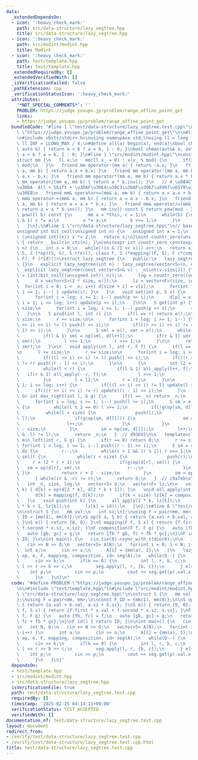 ```yaml
---
data:
  _extendedDependsOn:
  - icon: ':heavy_check_mark:'
    path: src/data-structure/lazy_segtree.hpp
    title: src/data-structure/lazy_segtree.hpp
  - icon: ':heavy_check_mark:'
    path: src/modint/modint.hpp
    title: Modint
  - icon: ':heavy_check_mark:'
    path: test/template.hpp
    title: test/template.hpp
  _extendedRequiredBy: []
  _extendedVerifiedWith: []
  _isVerificationFailed: false
  _pathExtension: cpp
  _verificationStatusIcon: ':heavy_check_mark:'
  attributes:
    '*NOT_SPECIAL_COMMENTS*': ''
    PROBLEM: https://judge.yosupo.jp/problem/range_affine_point_get
    links:
    - https://judge.yosupo.jp/problem/range_affine_point_get
  bundledCode: "#line 1 \"test/data-structure/lazy_segtree.test.cpp\"\n#define PROBLEM\
    \ \"https://judge.yosupo.jp/problem/range_affine_point_get\"\n\n#line 1 \"test/template.hpp\"\
    \n#include <bits/stdc++.h>\nusing namespace std;\nusing ll = long long;\nconst\
    \ ll INF = LLONG_MAX / 4;\n#define all(a) begin(a), end(a)\nbool chmin(auto& a,\
    \ auto b) { return a > b ? a = b, 1 : 0; }\nbool chmax(auto& a, auto b) { return\
    \ a < b ? a = b, 1 : 0; }\n#line 1 \"src/modint/modint.hpp\"\nconst ll mod = 998244353;\n\
    struct mm {\n   ll x;\n   mm(ll x_ = 0) : x(x_ % mod) {\n      if(x < 0) x +=\
    \ mod;\n   }\n   friend mm operator-(mm a) { return -a.x; }\n   friend mm operator+(mm\
    \ a, mm b) { return a.x + b.x; }\n   friend mm operator-(mm a, mm b) { return\
    \ a.x - b.x; }\n   friend mm operator*(mm a, mm b) { return a.x * b.x; }\n   friend\
    \ mm operator/(mm a, mm b) { return a * b.inv(); }\n   // 4 \u884C\u30B3\u30D4\
    \u30DA  Alt + Shift + \u30AF\u30EA\u30C3\u30AF\u3067\u8907\u6570\u30AB\u30FC\u30BD\
    \u30EB\n   friend mm& operator+=(mm& a, mm b) { return a = a.x + b.x; }\n   friend\
    \ mm& operator-=(mm& a, mm b) { return a = a.x - b.x; }\n   friend mm& operator*=(mm&\
    \ a, mm b) { return a = a.x * b.x; }\n   friend mm& operator/=(mm& a, mm b) {\
    \ return a = a * b.inv(); }\n   mm inv() const { return pow(mod - 2); }\n   mm\
    \ pow(ll b) const {\n      mm a = *this, c = 1;\n      while(b) {\n         if(b\
    \ & 1) c *= a;\n         a *= a;\n         b >>= 1;\n      }\n      return c;\n\
    \   }\n};\n#line 1 \"src/data-structure/lazy_segtree.hpp\"\n// base: aa9fd6\n\
    unsigned int bit_ceil(unsigned int n) {\n   unsigned int x = 1;\n   while(x <\
    \ (unsigned int)(n)) x *= 2;\n   return x;\n}\nint countr_zero(unsigned int n)\
    \ { return __builtin_ctz(n); }\nconstexpr int countr_zero_constexpr(unsigned int\
    \ n) {\n   int x = 0;\n   while(!(n & (1 << x))) x++;\n   return x;\n}\ntemplate<class\
    \ S, S (*op)(S, S), S (*e)(), class F, S (*mapping)(F, S), F (*composition)(F,\
    \ F), F (*id)()>\nstruct lazy_segtree {\n   public:\n   lazy_segtree() : lazy_segtree(0)\
    \ {}\n   explicit lazy_segtree(int n) : lazy_segtree(vector<S>(n, e())) {}\n \
    \  explicit lazy_segtree(const vector<S>& v) : _n(int(v.size())) {\n      size\
    \ = (int)bit_ceil((unsigned int)(_n));\n      log = countr_zero((unsigned int)size);\n\
    \      d = vector<S>(2 * size, e());\n      lz = vector<F>(size, id());\n    \
    \  for(int i = 0; i < _n; i++) d[size + i] = v[i];\n      for(int i = size - 1;\
    \ i >= 1; i--) { update(i); }\n   }\n   void set(int p, S x) {\n      p += size;\n\
    \      for(int i = log; i >= 1; i--) push(p >> i);\n      d[p] = x;\n      for(int\
    \ i = 1; i <= log; i++) update(p >> i);\n   }\n\n   S get(int p) {\n      p +=\
    \ size;\n      for(int i = log; i >= 1; i--) push(p >> i);\n      return d[p];\n\
    \   }\n\n   S prod(int l, int r) {\n      if(l == r) return e();\n\n      l +=\
    \ size;\n      r += size;\n\n      for(int i = log; i >= 1; i--) {\n         if(((l\
    \ >> i) << i) != l) push(l >> i);\n         if(((r >> i) << i) != r) push((r -\
    \ 1) >> i);\n      }\n\n      S sml = e(), smr = e();\n      while(l < r) {\n\
    \         if(l & 1) sml = op(sml, d[l++]);\n         if(r & 1) smr = op(d[--r],\
    \ smr);\n         l >>= 1;\n         r >>= 1;\n      }\n\n      return op(sml,\
    \ smr);\n   }\n\n   void apply(int l, int r, F f) {\n      if(l == r) return;\n\
    \n      l += size;\n      r += size;\n\n      for(int i = log; i >= 1; i--) {\n\
    \         if(((l >> i) << i) != l) push(l >> i);\n         if(((r >> i) << i)\
    \ != r) push((r - 1) >> i);\n      }\n\n      {\n         int l2 = l, r2 = r;\n\
    \         while(l < r) {\n            if(l & 1) all_apply(l++, f);\n         \
    \   if(r & 1) all_apply(--r, f);\n            l >>= 1;\n            r >>= 1;\n\
    \         }\n         l = l2;\n         r = r2;\n      }\n\n      for(int i =\
    \ 1; i <= log; i++) {\n         if(((l >> i) << i) != l) update(l >> i);\n   \
    \      if(((r >> i) << i) != r) update((r - 1) >> i);\n      }\n   }\n\n   template<class\
    \ G> int max_right(int l, G g) {\n      if(l == _n) return _n;\n      l += size;\n\
    \      for(int i = log; i >= 1; i--) push(l >> i);\n      S sm = e();\n      do\
    \ {\n         while(l % 2 == 0) l >>= 1;\n         if(!g(op(sm, d[l]))) {\n  \
    \          while(l < size) {\n               push(l);\n               l = (2 *\
    \ l);\n               if(g(op(sm, d[l]))) {\n                  sm = op(sm, d[l]);\n\
    \                  l++;\n               }\n            }\n            return l\
    \ - size;\n         }\n         sm = op(sm, d[l]);\n         l++;\n      } while((l\
    \ & -l) != l);\n      return _n;\n   }  // d93691\n\n   template<class G> int\
    \ min_left(int r, G g) {\n      if(r == 0) return 0;\n      r += size;\n     \
    \ for(int i = log; i >= 1; i--) push((r - 1) >> i);\n      S sm = e();\n     \
    \ do {\n         r--;\n         while(r > 1 && (r % 2)) r >>= 1;\n         if(!g(op(d[r],\
    \ sm))) {\n            while(r < size) {\n               push(r);\n          \
    \     r = (2 * r + 1);\n               if(g(op(d[r], sm))) {\n               \
    \   sm = op(d[r], sm);\n                  r--;\n               }\n           \
    \ }\n            return r + 1 - size;\n         }\n         sm = op(d[r], sm);\n\
    \      } while((r & -r) != r);\n      return 0;\n   }  // c9a7eb\n\n   private:\n\
    \   int _n, size, log;\n   vector<S> d;\n   vector<F> lz;\n\n   void update(int\
    \ k) { d[k] = op(d[2 * k], d[2 * k + 1]); }\n   void all_apply(int k, F f) {\n\
    \      d[k] = mapping(f, d[k]);\n      if(k < size) lz[k] = composition(f, lz[k]);\n\
    \   }\n   void push(int k) {\n      all_apply(2 * k, lz[k]);\n      all_apply(2\
    \ * k + 1, lz[k]);\n      lz[k] = id();\n   }\n};\n#line 6 \"test/data-structure/lazy_segtree.test.cpp\"\
    \n\nstruct S {\n   mm val;\n   int sz;\n};\nusing F = pair<mm, mm>;\n\nconst F\
    \ ID = {mm(1), mm(0)};\n\nS op(S a, S b) { return {a.val + b.val, a.sz + b.sz};\
    \ }\nS e() { return {0, 0}; }\nS mapping(F f, S x) { return {f.first * x.val +\
    \ f.second * x.sz, x.sz}; }\nF composition(F f, F g) {\n   auto [fb, fc] = f;\n\
    \   auto [gb, gc] = g;\n   return {fb * gb, fc + fb * gc};\n}\nF id() { return\
    \ ID; }\n\nint main() {\n   cin.tie(0)->sync_with_stdio(0);\n\n   int N, Q;\n\
    \   cin >> N >> Q;\n   vector<S> A(N);\n   for(int i = 0; i < N; i++) {\n    \
    \  int a;\n      cin >> a;\n      A[i] = {mm(a), 1};\n   }\n   lazy_segtree<S,\
    \ op, e, F, mapping, composition, id> seg(A);\n   while(Q--) {\n      int k;\n\
    \      cin >> k;\n      if(k == 0) {\n         int l, r, b, c;\n         cin >>\
    \ l >> r >> b >> c;\n         seg.apply(l, r, {b, c});\n      } else {\n     \
    \    int p;\n         cin >> p;\n         cout << seg.get(p).val.x << '\\n';\n\
    \      }\n   }\n}\n"
  code: "#define PROBLEM \"https://judge.yosupo.jp/problem/range_affine_point_get\"\
    \n\n#include \"test/template.hpp\"\n#include \"src/modint/modint.hpp\"\n#include\
    \ \"src/data-structure/lazy_segtree.hpp\"\n\nstruct S {\n   mm val;\n   int sz;\n\
    };\nusing F = pair<mm, mm>;\n\nconst F ID = {mm(1), mm(0)};\n\nS op(S a, S b)\
    \ { return {a.val + b.val, a.sz + b.sz}; }\nS e() { return {0, 0}; }\nS mapping(F\
    \ f, S x) { return {f.first * x.val + f.second * x.sz, x.sz}; }\nF composition(F\
    \ f, F g) {\n   auto [fb, fc] = f;\n   auto [gb, gc] = g;\n   return {fb * gb,\
    \ fc + fb * gc};\n}\nF id() { return ID; }\n\nint main() {\n   cin.tie(0)->sync_with_stdio(0);\n\
    \n   int N, Q;\n   cin >> N >> Q;\n   vector<S> A(N);\n   for(int i = 0; i < N;\
    \ i++) {\n      int a;\n      cin >> a;\n      A[i] = {mm(a), 1};\n   }\n   lazy_segtree<S,\
    \ op, e, F, mapping, composition, id> seg(A);\n   while(Q--) {\n      int k;\n\
    \      cin >> k;\n      if(k == 0) {\n         int l, r, b, c;\n         cin >>\
    \ l >> r >> b >> c;\n         seg.apply(l, r, {b, c});\n      } else {\n     \
    \    int p;\n         cin >> p;\n         cout << seg.get(p).val.x << '\\n';\n\
    \      }\n   }\n}"
  dependsOn:
  - test/template.hpp
  - src/modint/modint.hpp
  - src/data-structure/lazy_segtree.hpp
  isVerificationFile: true
  path: test/data-structure/lazy_segtree.test.cpp
  requiredBy: []
  timestamp: '2025-02-25 04:14:11+09:00'
  verificationStatus: TEST_ACCEPTED
  verifiedWith: []
documentation_of: test/data-structure/lazy_segtree.test.cpp
layout: document
redirect_from:
- /verify/test/data-structure/lazy_segtree.test.cpp
- /verify/test/data-structure/lazy_segtree.test.cpp.html
title: test/data-structure/lazy_segtree.test.cpp
---
```

